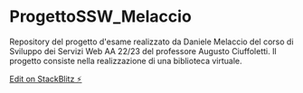 # ProgettoSSW_Melaccio

Repository del progetto d'esame realizzato da Daniele Melaccio del corso di Sviluppo dei Servizi Web AA 22/23 del professore Augusto Ciuffoletti. Il progetto consiste nella realizzazione di una biblioteca virtuale.

[Edit on StackBlitz ⚡️](https://https://stackblitz.com/edit/stackblitz-starters-cd7vgw?file=README.md)
